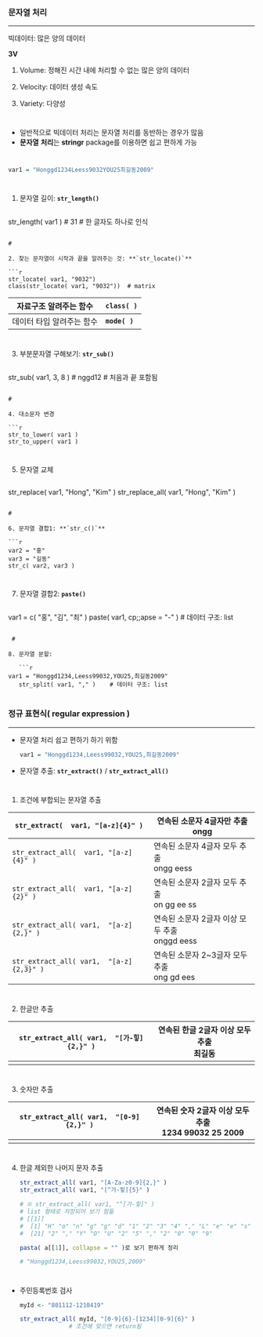 ###  문자열 처리

---

빅데이터: 많은 양의 데이터

**3V**

1. Volume: 정해진 시간 내에 처리할 수 없는 많은 양의 데이터
2. Velocity:     데이터 생성 속도 

3. Variety: 다양성

 #

- 일반적으로 빅데이터 처리는 문자열 처리를 동반하는 경우가 많음
- **문자열** **처리**는 **stringr** package를 이용하면 쉽고 편하게 가능

 #

```r
var1 = "Honggd1234Leess9032YOU25최길동2009"
```

 #

1. 문자열 길이: **`str_length()`**

   ```r
str_length( var1 )  # 31
   					# 한 글자도 하나로 인식
   ```

 #

2. 찾는 문자열이 시작과 끝을 알려주는 것: **`str_locate()`**

   ```r
str_locate( var1, "9032")
   class(str_locate( var1, "9032"))  # matrix
   ```
   
   

| 자료구조 알려주는 함수    | **`class( )`** |
| ------------------------- | -------------- |
| 데이터 타입 알려주는 함수 | **`mode( )`**  |

 #

3. 부분문자열 구해보기: **`str_sub()`**

   ```r
str_sub( var1, 3, 8 ) # nggd12
   					  # 처음과 끝 포함됨
   ```

 #

4. 대소문자 변경

   ```r
str_to_lower( var1 )
   str_to_upper( var1 )
   ```

 #

5. 문자열 교체

   ```r
str_replace( var1, "Hong", "Kim" )
   str_replace_all( var1, "Hong", "Kim" )
   ```

 #

6. 문자열 결합1: **`str_c()`**

   ```r
var2 = "홍"
   var3 = "길동"
str_c( var2, var3 )
   ```

 #

7. 문자열 결합2: **`paste()`**

   ```r
var1 = c( "홍", "김", "최" )
   paste( var1, cp;;apse = "-" )   # 데이터 구조: list
```

 #

8. 문자열 분할: 

   ```r
var1 = "Honggd1234,Leess99032,YOU25,최길동2009"
   str_split( var1, "," )    # 데이터 구조: list
```

 #

### 정규 표현식( regular expression )

---

- 문자열 처리 쉽고 편하기 하기 위함

  ```r
  var1 = "Honggd1234,Leess99032,YOU25,최길동2009"
  ```

- 문자열 추출: **`str_extract()`** / **`str_extract_all()`**

 #

1. 조건에 부합되는 문자열 추출

| `str_extract(  var1, "[a-z]{4}" )`       | 연속된 소문자 4글자만 추출<br />ongg                |
| ---------------------------------------- | --------------------------------------------------- |
| `str_extract_all(  var1, "[a-z]{4}" )`   | 연속된 소문자 4글자 모두 추출<br /> ongg eess       |
| `str_extract_all(  var1, "[a-z]{2}" )`   | 연속된 소문자 2글자 모두 추출<br />on gg ee   ss    |
| `str_extract_all( var1,  "[a-z]{2,}" )`  | 연속된 소문자 2글자 이상 모두 추출<br /> onggd eess |
| `str_extract_all( var1,  "[a-z]{2,3}" )` | 연속된 소문자 2~3글자 모두 추출<br />ong gd ees     |

 #

2. 한글만 추출

| `str_extract_all( var1,  "[가-힣]{2,}" )` | 연속된 한글 2글자 이상 모두 추출<br />최길동 |
| ----------------------------------------- | -------------------------------------------- |
|                                           |                                              |

 #

3. 숫자만 추출

| `str_extract_all( var1,  "[0-9]{2,}" )` | 연속된 숫자 2글자 이상 모두 추출<br />1234 99032   25 2009 |
| --------------------------------------- | ---------------------------------------------------------- |
|                                         |                                                            |

 #

4. 한글 제외한 나머지 문자 추출

   ```r
   str_extract_all( var1, "[A-Za-z0-9]{2,}" )
   str_extract_all( var1, "[^가-힣]{5}" )
   
   # ※ str_extract_all( var1, "^[가-힣]" )
   # list 형태로 저장되어 보기 힘듦
   # [[1]]
   #  [1] "H" "o" "n" "g" "g" "d" "1" "2" "3" "4" "," "L" "e" "e" "s" "s" "9" "9" "0" "3"
   #  [21] "2" "," "Y" "O" "U" "2" "5" "," "2" "0" "0" "9"
   ```

    ```r
   pasta( a[[1]], collapse = "" )로 보기 편하게 정리
   
   # "Honggd1234,Leess99032,YOU25,2009"
    ```

#

- 주민등록번호 검사

  ```r
  myId <- "801112-1210419"
  
  str_extract_all( myId, "[0-9]{6}-[1234][0-9]{6}" )
  				# 조건에 맞으면 return됨
  ```

  

 



 